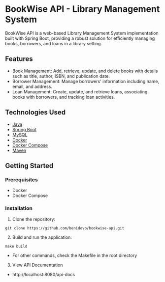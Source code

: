# BookWise API - Library Management System

BookWise API is a web-based Library Management System implementation built with Spring Boot, providing a robust solution for efficiently managing books, borrowers, and loans in a library setting.

## Features

- Book Management: Add, retrieve, update, and delete books with details such as title, author, ISBN, and publication date.
- Borrower Management: Manage borrowers' information including name, email, and address.
- Loan Management: Create, update, and retrieve loans, associating books with borrowers, and tracking loan activities.

## Technologies Used

- [Java](https://www.java.com/)
- [Spring Boot](https://spring.io/projects/spring-boot)
- [MySQL](https://www.mysql.com/)
- [Docker](https://www.docker.com/)
- [Docker Compose](https://docs.docker.com/compose/)
- [Maven](https://maven.apache.org/)

## Getting Started

### Prerequisites

- Docker
- Docker Compose

### Installation

1. Clone the repository:

```shell
git clone https://github.com/benidevo/bookwise-api.git
```

2. Build and run the application:

```shell
make build
```
- For other commands, check the Makefile in the root directory

3. View API Documentation

- http://localhost:8080/api-docs


